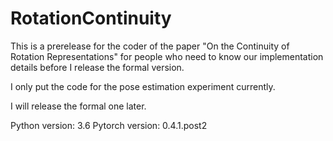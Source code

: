 # RotationContinuity
This is a prerelease for the coder of the paper "On the Continuity of Rotation Representations" for people who need to know our implementation details before I release the formal version.

I only put the code for the pose estimation experiment currently.

I will release the formal one later.

Python version: 3.6
Pytorch version: 0.4.1.post2
